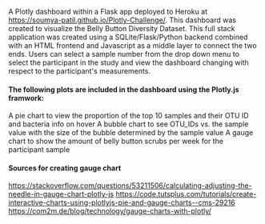 A Plotly dashboard within a Flask app deployed to Heroku at https://soumya-patil.github.io/Plotly-Challenge/.
This dashboard was created to visualize the Belly Button Diversity Dataset. 
This full stack application was created using a SQLite/Flask/Python backend combined with an HTML frontend and Javascript as a middle layer to connect the two ends. 
Users can select a sample number from the drop down menu to select the participant in the study and view the dashboard changing with respect to the participant's measurements.

#### The following plots are included in the dashboard using the Plotly.js framwork:

A pie chart to view the proportion of the top 10 samples and their OTU ID and bacteria info on hover
A bubble chart to see OTU_IDs vs. the sample value with the size of the bubble determined by the sample value
A gauge chart to show the amount of belly button scrubs per week for the participant sample


#### Sources for creating gauge chart
https://stackoverflow.com/questions/53211506/calculating-adjusting-the-needle-in-gauge-chart-plotly-js
https://code.tutsplus.com/tutorials/create-interactive-charts-using-plotlyjs-pie-and-gauge-charts--cms-29216
https://com2m.de/blog/technology/gauge-charts-with-plotly/
